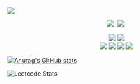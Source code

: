 
<img src="https://capsule-render.vercel.app/api?type=waving&color=white&height=200&section=header&text=Jung-HyeonWook&fontSize=90" />
<p align="center">
  <a href="mailto:mk44879@gmail.com"><img src="https://img.shields.io/badge/Gmail-d14836?style=flat-square&logo=Gmail&logoColor=white&link=mk44879@gmail.com"/></a>&nbsp
  <a href="https://velog.io/@sun1301/"><img src="https://img.shields.io/badge/velog-000000?style=flat-square&logo=Velog&logoColor=white&link=https://velog.io/@sun1301/"></a>&nbsp
</p>

<p align="center">
<img src="https://img.shields.io/badge/HTML5-E34F26?style=flat-square&logo=HTML5&logoColor=white"/> <img src="https://img.shields.io/badge/CSS3-1572B6?style=flat-square&logo=CSS3&logoColor=white"/>  <br/>
<img src="https://img.shields.io/badge/JavaScript-F7DF1E?style=flat-square&logo=JavaScript&logoColor=white"/> <img src="https://img.shields.io/badge/TypeScript-3178C6?style=flat-square&logo=TypeScript&logoColor=white"/> <img src="https://img.shields.io/badge/React-61DAFB?style=flat-square&logo=React&logoColor=white"/> <img src="https://img.shields.io/badge/Next.js-3DDC84?style=flat-square&logo=Next.js&logoColor=white"/>  <br/>
</p>

[![Anurag's GitHub stats](https://github-readme-stats.vercel.app/api?username=KirschX)](https://github.com/KirschX/github-readme-stats)

![Leetcode Stats](https://leetcard.jacoblin.cool/mk44879)

<!--
**KirschX/KirschX** is a ✨ _special_ ✨ repository because its `README.md` (this file) appears on your GitHub profile.

Here are some ideas to get you started:

